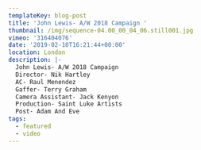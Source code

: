 ```yaml
---
templateKey: blog-post
title: 'John Lewis- A/W 2018 Campaign '
thumbnail: /img/sequence-04.00_00_04_06.still001.jpg
vimeo: '316404076'
date: '2019-02-10T16:21:44+00:00'
location: London
description: |-
  John Lewis- A/W 2018 Campaign 
  Director- Nik Hartley
  AC- Raul Menendez
  Gaffer- Terry Graham
  Camera Assistant- Jack Kenyon
  Production- Saint Luke Artists 
  Post- Adam And Eve
tags:
  - featured
  - video
---
```


